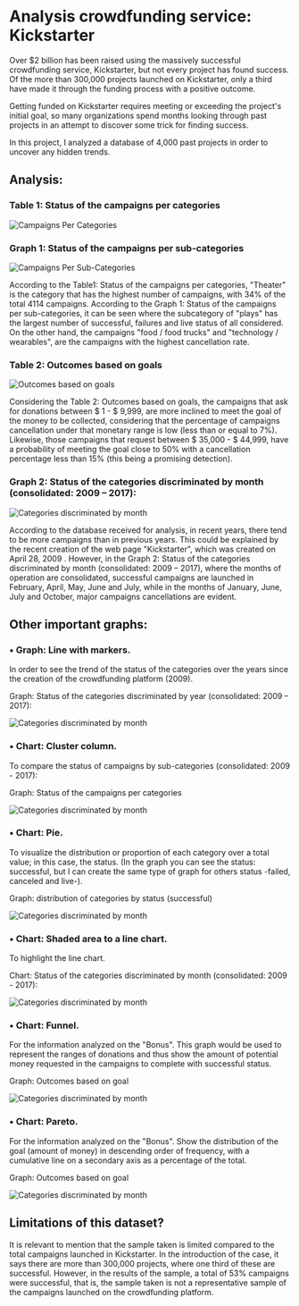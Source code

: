 # Analysis crowdfunding service: Kickstarter
Over $2 billion has been raised using the massively successful crowdfunding service, Kickstarter, but not every project has found success. Of the more than 300,000 projects launched on Kickstarter, only a third have made it through the funding process with a positive outcome.

Getting funded on Kickstarter requires meeting or exceeding the project's initial goal, so many organizations spend months looking through past projects in an attempt to discover some trick for finding success.

In this project, I analyzed a database of 4,000 past projects in order to uncover any hidden trends.


## Analysis:


### Table 1: Status of the campaigns per categories

![Campaigns Per Categories](Images/Table1.jpg)

### Graph 1: Status of the campaigns per sub-categories

![Campaigns Per Sub-Categories](Images/Graph1.jpg)

According to the Table1: Status of the campaigns per categories, "Theater" is the category that has the highest number of campaigns, with 34% of the total 4114 campaigns. According to the Graph 1: Status of the campaigns per sub-categories, it can be seen where the subcategory of "plays" has the largest number of successful, failures and live status of all considered. On the other hand, the campaigns "food / food trucks" and "technology / wearables", are the campaigns with the highest cancellation rate.


### Table 2: Outcomes based on goals

![Outcomes based on goals](Images/Table2.jpg)

Considering the Table 2: Outcomes based on goals, the campaigns that ask for donations between $ 1 - $ 9,999, are more inclined to meet the goal of the money to be collected, considering that the percentage of campaigns cancellation under that monetary range is low (less than or equal to 7%). Likewise, those campaigns that request between $ 35,000 - $ 44,999, have a probability of meeting the goal close to 50% with a cancellation percentage less than 15% (this being a promising detection).


### Graph 2: Status of the categories discriminated by month (consolidated: 2009 – 2017):
 
![Categories discriminated by month](Images/Graph2.jpg)

According to the database received for analysis, in recent years, there tend to be more campaigns than in previous years. This could be explained by the recent creation of the web page "Kickstarter", which was created on April 28, 2009 . However, in the Graph 2: Status of the categories discriminated by month (consolidated: 2009 – 2017), where the months of operation are consolidated, successful campaigns are launched in February, April, May, June and July, while in the months of January, June, July and October, major campaigns cancellations are evident.


## Other important graphs:
### •	Graph: Line with markers.
In order to see the trend of the status of the categories over the years since the creation of the crowdfunding platform (2009).

Graph: Status of the categories discriminated by year (consolidated: 2009 – 2017):

![Categories discriminated by month](Images/CatPerYear.jpg)


### •	Chart: Cluster column. 
To compare the status of campaigns by sub-categories (consolidated: 2009 - 2017):

Graph: Status of the campaigns per categories

![Categories discriminated by month](Images/CampPerCategories.jpg)

 
### •	Chart: Pie. 
To visualize the distribution or proportion of each category over a total value; in this case, the status. (In the graph you can see the status: successful, but I can create the same type of graph for others status -failed, canceled and live-).

Graph: distribution of categories by status (successful)
 
 ![Categories discriminated by month](Images/CategoriesByStatus.jpg)
 
 
### •	Chart: Shaded area to a line chart.  
To highlight the line chart.

Chart: Status of the categories discriminated by month (consolidated: 2009 - 2017):

 ![Categories discriminated by month](Images/CategoriesByMonth.jpg)
 

### •	Chart: Funnel. 
For the information analyzed on the "Bonus". This graph would be used to represent the ranges of donations and thus show the amount of potential money requested in the campaigns to complete with successful status.

Graph: Outcomes based on goal

 ![Categories discriminated by month](Images/OutcomeBasedGoal.jpg)

 
### •	Chart: Pareto. 
For the information analyzed on the "Bonus". Show the distribution of the goal (amount of money) in descending order of frequency, with a cumulative line on a secondary axis as a percentage of the total.

Graph: Outcomes based on goal

 ![Categories discriminated by month](Images/OutcomeBasedGoal2.jpg)

 
 
## Limitations of this dataset?

It is relevant to mention that the sample taken is limited compared to the total campaigns launched in Kickstarter. In the introduction of the case, it says there are more than 300,000 projects, where one third of these are successful. However, in the results of the sample, a total of 53% campaigns were successful, that is, the sample taken is not a representative sample of the campaigns launched on the crowdfunding platform.
